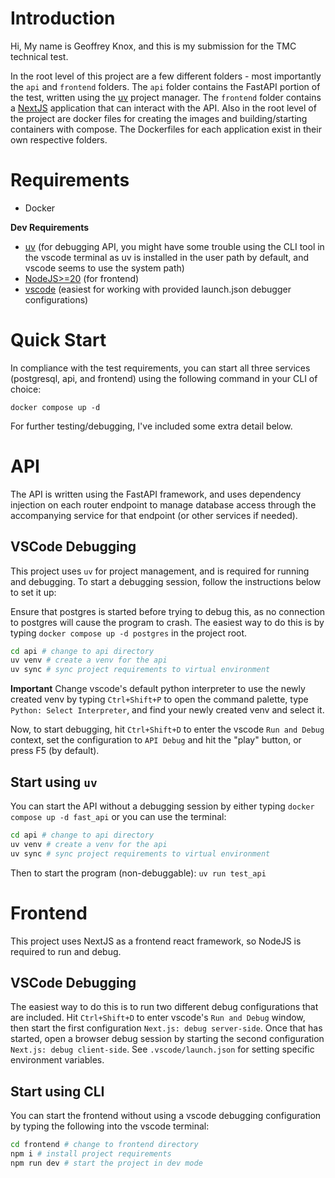 # Introduction

Hi, My name is Geoffrey Knox, and this is my submission for the TMC technical test.

In the root level of this project are a few different folders - most importantly the `api` and `frontend` folders. The `api` folder contains the FastAPI portion of the test, written using the [uv](https://docs.astral.sh/uv/) project manager. The `frontend` folder contains a [NextJS](https://nextjs.org/) application that can interact with the API. Also in the root level of the project are docker files for creating the images and building/starting containers with compose. The Dockerfiles for each application exist in their own respective folders.

# Requirements
- Docker

**Dev Requirements**
- [uv](https://docs.astral.sh/uv/) (for debugging API, you might have some trouble using the CLI tool in the vscode terminal as uv is installed in the user path by default, and vscode seems to use the system path)
- [NodeJS>=20](https://nodejs.org/) (for frontend)
- [vscode](https://code.visualstudio.com/) (easiest for working with provided launch.json debugger configurations)

# Quick Start

In compliance with the test requirements, you can start all three services (postgresql, api, and frontend) using the following command in your CLI of choice:
```
docker compose up -d
```
For further testing/debugging, I've included some extra detail below.

# API

The API is written using the FastAPI framework, and uses dependency injection on each router endpoint to manage database access through the accompanying service for that endpoint (or other services if needed).

## VSCode Debugging

This project uses `uv` for project management, and is required for running and debugging. To start a debugging session, follow the instructions below to set it up:

Ensure that postgres is started before trying to debug this, as no connection to postgres will cause the program to crash. The easiest way to do this is by typing `docker compose up -d postgres` in the project root.

```bash
cd api # change to api directory
uv venv # create a venv for the api
uv sync # sync project requirements to virtual environment
```

**Important** Change vscode's default python interpreter to use the newly created venv by typing `Ctrl+Shift+P` to open the command palette, type `Python: Select Interpreter`, and find your newly created venv and select it.

Now, to start debugging, hit `Ctrl+Shift+D` to enter the vscode `Run and Debug` context, set the configuration to `API Debug` and hit the "play" button, or press F5 (by default).

## Start using `uv`

You can start the API without a debugging session by either typing `docker compose up -d fast_api` or you can use the terminal:

```bash
cd api # change to api directory
uv venv # create a venv for the api
uv sync # sync project requirements to virtual environment
```

Then to start the program (non-debuggable): `uv run test_api`

# Frontend

This project uses NextJS as a frontend react framework, so NodeJS is required to run and debug.

## VSCode Debugging

The easiest way to do this is to run two different debug configurations that are included. Hit `Ctrl+Shift+D` to enter vscode's `Run and Debug` window, then start the first configuration `Next.js: debug server-side`. Once that has started, open a browser debug session by starting the second configuration `Next.js: debug client-side`. See `.vscode/launch.json` for setting specific environment variables.

## Start using CLI

You can start the frontend without using a vscode debugging configuration by typing the following into the vscode terminal:

```bash
cd frontend # change to frontend directory
npm i # install project requirements
npm run dev # start the project in dev mode
```